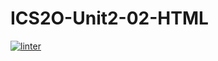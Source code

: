 # ICS2O-Unit2-02-HTML 
[![linter](https://github.com/Grant-Culligan/ICS2O-Unit2-02-HTML/workflows/linter/badge.svg)](https://github.com/marketplace/actions/super-linter)

